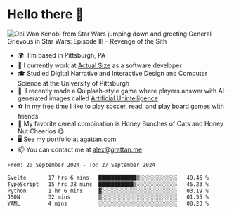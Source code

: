 <!--
**GameDog9988/GameDog9988** is a ✨ _special_ ✨ repository because its `README.md` (this file) appears on your GitHub profile.

Here are some ideas to get you started:

- 🔭 I’m currently working on ...
- 🌱 I’m currently learning ...
- 👯 I’m looking to collaborate on ...
- 🤔 I’m looking for help with ...
- 💬 Ask me about ...
- 📫 How to reach me: ...
- 😄 Pronouns: ...
- ⚡ Fun fact: ...
-->



Hello there 👋
==================================

![Obi Wan Kenobi from Star Wars jumping down and greeting General Grievous in Star Wars: Episode III – Revenge of the Sith](https://github.com/agrattan0820/agrattan0820/assets/51346343/689e56eb-29be-46a5-a079-28ea727b5f7e)


- 🌍  I'm based in Pittsburgh, PA
- 🔭  I currently work at [Actual Size](https://actualsize.com/) as a software developer
- 🎓  Studied Digital Narrative and Interactive Design and Computer Science at the University of Pittsburgh
- 👾  I recently made a Quiplash-style game where players answer with AI-generated images called [Artificial Unintelligence](https://github.com/agrattan0820/artificial-unintelligence)
- ⚽  In my free time I like to play soccer, read, and play board games with friends
- 🥣  My favorite cereal combination is Honey Bunches of Oats and Honey Nut Cheerios 😋
- 🖥️  See my portfolio at [agattan.com](http://agrattan.com/)
- 📫  You can contact me at [alex@grattan.me](mailto:alex@grattan.me)

<!--START_SECTION:waka-->

```txt
From: 20 September 2024 - To: 27 September 2024

Svelte       17 hrs 6 mins   ████████████▒░░░░░░░░░░░░   49.46 %
TypeScript   15 hrs 38 mins  ███████████▒░░░░░░░░░░░░░   45.23 %
Python       1 hr 6 mins     ▓░░░░░░░░░░░░░░░░░░░░░░░░   03.19 %
JSON         32 mins         ▒░░░░░░░░░░░░░░░░░░░░░░░░   01.55 %
YAML         4 mins          ░░░░░░░░░░░░░░░░░░░░░░░░░   00.23 %
```

<!--END_SECTION:waka-->
